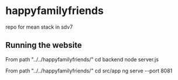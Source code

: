 # happyfamilyfriends
repo for mean stack in sdv7

## Running the website

From path "../../happyfamilyfriends/"
cd backend
node server.js

From path "../../happyfamilyfriends/"
cd src/app
ng serve --port 8081
